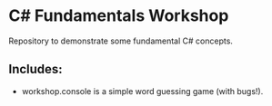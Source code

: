 # C# Fundamentals Workshop

Repository to demonstrate some fundamental C# concepts.

## Includes:

- workshop.console is a simple word guessing game (with bugs!).
